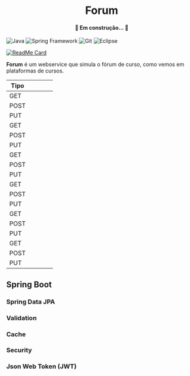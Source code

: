 <h1 align="center">Forum</h1>


<h4 align="center"> 
	🚧 Em construção...  🚧
</h4>

![Java](https://img.shields.io/badge/-Java-007396?style=flat-square&logo=java)
![Spring Framework](https://img.shields.io/badge/-Spring-6DB33F?style=flat-square&logo=spring&logoColor=white)
![Git](https://img.shields.io/badge/-Git-black?style=flat-square&logo=git)
![Eclipse](https://img.shields.io/badge/-Eclipse-purple?style=flat-square&logo=eclipse)


[![ReadMe Card](https://github-readme-stats.vercel.app/api/pin/?username=juniordsi&repo=forum&show_owner=true&show_icons=true&theme=dark&langs_count=10)](https://github.com/anuraghazra/github-readme-stats)


<p>
    <strong>Forum</strong> é um webservice que simula o fórum de curso, como vemos em plataformas de cursos.
</p>

|  Tipo |   |   |   |   |
|---|---|---|---|---|
| GET  |   |   |   |   |
| POST  |   |   |   |   |
| PUT  |   |   |   |   |
| GET  |   |   |   |   |
| POST  |   |   |   |   |
| PUT  |   |   |   |   |
| GET  |   |   |   |   |
| POST  |   |   |   |   |
| PUT  |   |   |   |   |
| GET  |   |   |   |   |
| POST  |   |   |   |   |
| PUT  |   |   |   |   |
| GET  |   |   |   |   |
| POST  |   |   |   |   |
| PUT  |   |   |   |   |
| GET  |   |   |   |   |
| POST  |   |   |   |   |
| PUT  |   |   |   |   |


## Spring Boot

### Spring Data JPA

### Validation

### Cache

### Security

### Json Web Token (JWT)
